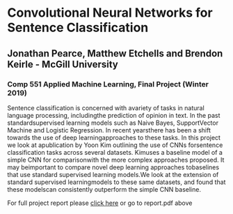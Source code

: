 # Convolutional Neural Networks for Sentence Classification

## Jonathan Pearce, Matthew Etchells and Brendon Keirle - McGill University

### Comp 551 Applied Machine Learning, Final Project (Winter 2019)

Sentence  classification  is  concerned  with  avariety  of  tasks  in  natural  language  processing,  includingthe  prediction  of  opinion  in  text.  In  the  past  standardsupervised learning models such as Naive Bayes, SupportVector  Machine  and  Logistic  Regression.  In  recent  yearsthere  has  been  a  shift  towards  the  use  of  deep  learningapproaches  to  these  tasks.  In  this  project  we  look  at  apublication  by  Yoon  Kim  outlining  the  use  of  CNNs  forsentence  classification  tasks  across  several  datasets.  Kimuses  a  baseline  model  of  a  simple  CNN  for  comparisonwith  the  more  complex  approaches  proposed.  It  may  beimportant  to  compare  novel  deep  learning  approaches  tobaselines  that  use  standard  supervised  learning  models.We  look  at  the  extension  of  standard  supervised  learningmodels to these same datasets, and found that these modelscan  consistently  outperform  the  simple  CNN  baseline.

For full project report please [click here](report.pdf) or go to report.pdf above

